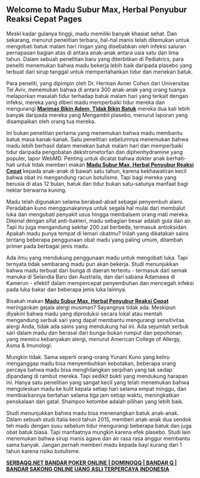 ## Welcome to Madu Subur Max, Herbal Penyubur Reaksi Cepat Pages

Meski kadar gulanya tinggi, madu memiliki banyak khasiat sehat. Dan sekarang, menurut penelitian terbaru, hal-hal manis telah ditemukan untuk mengobati batuk malam hari ringan yang disebabkan oleh infeksi saluran pernapasan bagian atas di antara anak-anak antara usia satu dan lima tahun. Dalam sebuah penelitian baru yang diterbitkan di Pediatrics, para peneliti menemukan bahwa madu bekerja lebih baik daripada plasebo yang terbuat dari sirup tanggal untuk mempertahankan tidur dan menekan batuk.

Para peneliti, yang dipimpin oleh Dr. Herman Avner Cohen dari Universitas Tel Aviv, menemukan bahwa di antara 300 anak-anak yang orang tuanya melaporkan masalah tidur terhadap batuk malam hari yang terkait dengan infeksi, mereka yang diberi madu memperbaiki tidur mereka dan mengurangi **[Marimas Bikin Adem, Tidak Bikin Batuk](https://standarseo.blogspot.co.id/2017/07/kesegaran-buah-asli-marimas-bikin-adem-tidak-bikin-batuk.html)** mereka dua kali lebih banyak daripada mereka yang Mengambil plasebo, menurut laporan yang disampaikan oleh orang tua mereka.

Ini bukan penelitian pertama yang menemukan bahwa madu membantu batuk masa kanak-kanak. Satu penelitian sebelumnya menemukan bahwa madu lebih berhasil dalam menekan batuk malam hari dan memperbaiki tidur daripada pengobatan dekstrometorfan dan diphenhydramine yang populer, lapor WebMD. Penting untuk dicatat bahwa dokter anak berhati-hati untuk tidak memberi makan **[Madu Subur Max, Herbal Penyubur Reaksi Cepat](https://standarseo.blogspot.co.id/2017/06/madu-subur-max-herbal-penyubur-reaksi-cepat.html)** kepada anak-anak di bawah satu tahun, karena kekhawatiran kecil bahwa obat ini mengandung racun botulisme. Tapi bagi mereka yang berusia di atas 12 bulan, batuk dan tidur bukan satu-satunya manfaat bagi nektar berwarna kuning.

Madu telah digunakan selama berabad-abad sebagai penyembuh alami. Peradaban kuno menggunakannya untuk segala hal mulai dari membalut luka dan mengobati penyakit usus hingga membalsem orang mati mereka. Dikenal dengan sifat anti-bakteri, madu sebagian besar adalah gula dan air. Tapi itu juga mengandung sekitar 200 zat berbeda, termasuk antioksidan. Apakah madu punya tempat di lemari obatmu? Inilah yang dikatakan sains tentang beberapa penggunaan obat madu yang paling umum, ditambah primer pada berbagai jenis madu.

Ada ilmu yang mendukung penggunaan madu untuk mengobati luka. Tapi ternyata tidak sembarang madu pun akan bekerja. Studi menunjukkan bahwa madu terbuat dari bunga di daerah tertentu - termasuk dari semak manuka di Selandia Baru dan Austraila, dan dari sabana Adamawa di Kamerun - efektif dalam mempercepat penyembuhan dan mencegah infeksi pada luka bakar dan beberapa jenis luka lainnya.

Bisakah makan **[Madu Subur Max, Herbal Penyubur Reaksi Cepat](https://bunglonblog.blogspot.co.id/2017/05/madu-subur-max-herbal-penyubur-reaksi-cepat.html)** meringankan gejala alergi musiman? Sayangnya tidak ada. Meskipun diyakini bahwa madu yang diproduksi secara lokal atau mentah mengandung serbuk sari yang dapat membantu mengurangi sensitivitas alergi Anda, tidak ada sains yang mendukung hal ini. Ada sejumlah serbuk sari dalam madu dan berasal dari bunga-bukan rumput dan pepohonan yang memicu kebanyakan alergi, menurut American College of Allergy, Asma & Imunologi.

Mungkin tidak. Sama seperti orang-orang Yunani Kuno yang keliru menganggap madu bisa menyembuhkan kebotakan, beberapa orang percaya bahwa madu bisa menghilangkan serpihan yang tak sedap dipandang di rambut mereka. Tapi sedikit bukti yang mendukung harapan ini. Hanya satu penelitian yang sangat kecil yang telah menemukan bahwa mengoleskan madu ke kulit kepala setiap hari selama empat minggu, dan membiarkannya bertahan selama tiga jam setiap waktu, meningkatkan penskalaan dan gatal. Shampoo ketombe adalah pilihan yang lebih baik.

Studi menunjukkan bahwa madu bisa menenangkan batuk anak-anak. Dalam sebuah studi Italia kecil tahun 2015, memberi anak-anak dua sendok teh madu dengan susu sebelum tidur mengurangi beberapa batuk dan juga obat batuk biasa. Tapi manfaatnya mungkin karena efek plasebo. Studi lain menemukan bahwa sirup manis agave dan air rasa rasa anggur membantu sama banyak. Jangan pernah memberi madu kepada bayi kurang dari 1 tahun karena risiko botulisme.

**[SERBAQQ.NET BANDAR POKER ONLINE | DOMINOQQ | BANDAR Q | BANDAR SAKONG ONLINE UANG ASLI TERPERCAYA INDONESIA](http://www.seopokers.com/serbaqq-net-bandar-poker-online-dominoqq-bandar-q-bandar-sakong-online-uang-asli-terpercaya-indonesia/)**




